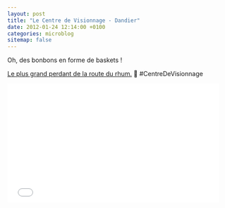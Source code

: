 ```yaml
---
layout: post
title: "Le Centre de Visionnage - Dandier"
date: 2012-01-24 12:14:00 +0100
categories: microblog
sitemap: false
---
```


Oh, des bonbons en forme de baskets !

[Le plus grand perdant de la route du rhum.][1] 🤣 #CentreDeVisionnage

<iframe frameborder="0" width="480" height="270" src="//www.dailymotion.com/embed/video/x1ljs8" allowfullscreen allow="autoplay"></iframe>

[1]: https://www.dailymotion.com/video/x1ljs8
